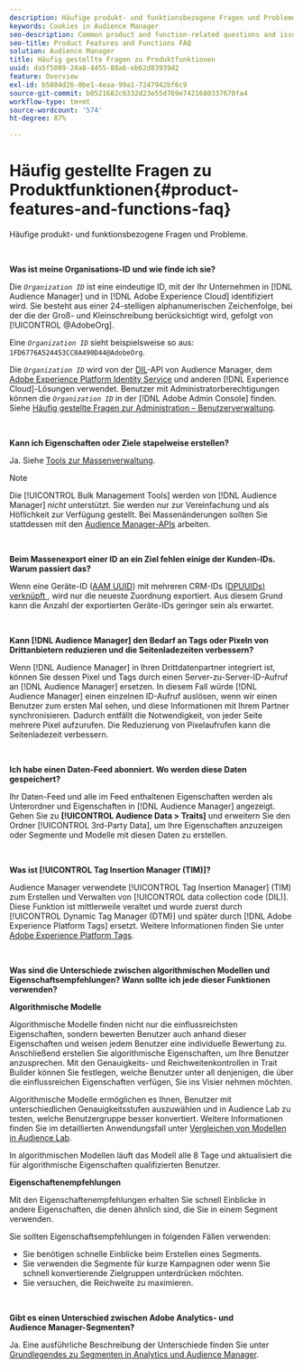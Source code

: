 ```yaml
---
description: Häufige produkt- und funktionsbezogene Fragen und Probleme.
keywords: Cookies in Audience Manager
seo-description: Common product and function-related questions and issues.
seo-title: Product Features and Functions FAQ
solution: Audience Manager
title: Häufig gestellte Fragen zu Produktfunktionen
uuid: da5f5089-24a8-4455-88a6-eb62d83939d2
feature: Overview
exl-id: b5884d26-0be1-4eaa-99a1-7247942bf6c9
source-git-commit: b0521682c6332d23e55d769e7421680337670fa4
workflow-type: tm+mt
source-wordcount: '574'
ht-degree: 87%

---
```


# Häufig gestellte Fragen zu Produktfunktionen{#product-features-and-functions-faq}

Häufige produkt- und funktionsbezogene Fragen und Probleme.

 

<!-- 

faq_features_functions.xml

 -->

**Was ist meine Organisations-ID und wie finde ich sie?**

Die *`Organization ID`* ist eine eindeutige ID, mit der Ihr Unternehmen in [!DNL Audience Manager] und in [!DNL Adobe Experience Cloud] identifiziert wird. Sie besteht aus einer 24-stelligen alphanumerischen Zeichenfolge, bei der die der Groß- und Kleinschreibung berücksichtigt wird, gefolgt von [!UICONTROL @AdobeOrg].

Eine *`Organization ID`* sieht beispielsweise so aus: `1FD6776A524453CC0A490D44@AdobeOrg`.

Die *`Organization ID`* wird von der [DIL](../dil/dil-overview.md)-API von Audience Manager, dem [Adobe Experience Platform Identity Service](https://experienceleague.adobe.com/docs/id-service/using/home.html?lang=de) und anderen [!DNL Experience Cloud]-Lösungen verwendet. Benutzer mit Administratorberechtigungen können die *`Organization ID`* in der [!DNL Adobe Admin Console] finden. Siehe [Häufig gestellte Fragen zur Administration – Benutzerverwaltung](https://experienceleague.adobe.com/docs/core-services/interface/manage-users-and-products/admin-getting-started.html?lang=de).

 

**Kann ich Eigenschaften oder Ziele stapelweise erstellen?**

Ja. Siehe [Tools zur Massenverwaltung](../reference/bulk-management-tools/bulk-management-intro.md).

>[!NOTE]
>
>Die [!UICONTROL Bulk Management Tools] werden von [!DNL Audience Manager] *nicht* unterstützt. Sie werden nur zur Vereinfachung und als Höflichkeit zur Verfügung gestellt. Bei Massenänderungen sollten Sie stattdessen mit den [Audience Manager-APIs](../api/api.md) arbeiten.

 

**Beim Massenexport einer ID an ein Ziel fehlen einige der Kunden-IDs. Warum passiert das?**

Wenn eine Geräte-ID ([AAM UUID](../reference/ids-in-aam.md)) mit mehreren CRM-IDs ([DPUUIDs) verknüpft ](../reference/ids-in-aam.md), wird nur die neueste Zuordnung exportiert. Aus diesem Grund kann die Anzahl der exportierten Geräte-IDs geringer sein als erwartet.

 

**Kann [!DNL Audience Manager] den Bedarf an Tags oder Pixeln von Drittanbietern reduzieren und die Seitenladezeiten verbessern?**

Wenn [!DNL Audience Manager] in Ihren Drittdatenpartner integriert ist, können Sie dessen Pixel und Tags durch einen Server-zu-Server-ID-Aufruf an [!DNL Audience Manager] ersetzen. In diesem Fall würde [!DNL Audience Manager] einen einzelnen ID-Aufruf auslösen, wenn wir einen Benutzer zum ersten Mal sehen, und diese Informationen mit Ihrem Partner synchronisieren. Dadurch entfällt die Notwendigkeit, von jeder Seite mehrere Pixel aufzurufen. Die Reduzierung von Pixelaufrufen kann die Seitenladezeit verbessern.

 

**Ich habe einen Daten-Feed abonniert. Wo werden diese Daten gespeichert?**

Ihr Daten-Feed und alle im Feed enthaltenen Eigenschaften werden als Unterordner und Eigenschaften in [!DNL Audience Manager] angezeigt. Gehen Sie zu **[!UICONTROL Audience Data > Traits]** und erweitern Sie den Ordner [!UICONTROL 3rd-Party Data], um Ihre Eigenschaften anzuzeigen oder Segmente und Modelle mit diesen Daten zu erstellen.

 

**Was ist [!UICONTROL Tag Insertion Manager (TIM)]?**

Audience Manager verwendete [!UICONTROL Tag Insertion Manager] (TIM) zum Erstellen und Verwalten von [!UICONTROL data collection code (DIL)]. Diese Funktion ist mittlerweile veraltet und wurde zuerst durch [!UICONTROL Dynamic Tag Manager (DTM)] und später durch [!DNL Adobe Experience Platform Tags] ersetzt. Weitere Informationen finden Sie unter [Adobe Experience Platform Tags](https://experienceleague.adobe.com/docs/experience-platform/tags/home.html?lang=de).

 

**Was sind die Unterschiede zwischen algorithmischen Modellen und Eigenschaftsempfehlungen? Wann sollte ich jede dieser Funktionen verwenden?**

**Algorithmische Modelle**

Algorithmische Modelle finden nicht nur die einflussreichsten Eigenschaften, sondern bewerten Benutzer auch anhand dieser Eigenschaften und weisen jedem Benutzer eine individuelle Bewertung zu. Anschließend erstellen Sie algorithmische Eigenschaften, um Ihre Benutzer anzusprechen. Mit den Genauigkeits- und Reichweitenkontrollen in Trait Builder können Sie festlegen, welche Benutzer unter all denjenigen, die über die einflussreichen Eigenschaften verfügen, Sie ins Visier nehmen möchten.

Algorithmische Modelle ermöglichen es Ihnen, Benutzer mit unterschiedlichen Genauigkeitsstufen auszuwählen und in Audience Lab zu testen, welche Benutzergruppe besser konvertiert. Weitere Informationen finden Sie im detaillierten Anwendungsfall unter [Vergleichen von Modellen in Audience Lab](../features/audience-lab/audience-lab-use-cases.md#compare-models).

In algorithmischen Modellen läuft das Modell alle 8 Tage und aktualisiert die für algorithmische Eigenschaften qualifizierten Benutzer.

**Eigenschaftenempfehlungen**

Mit den Eigenschaftenempfehlungen erhalten Sie schnell Einblicke in andere Eigenschaften, die denen ähnlich sind, die Sie in einem Segment verwenden.

Sie sollten Eigenschaftsempfehlungen in folgenden Fällen verwenden:

* Sie benötigen schnelle Einblicke beim Erstellen eines Segments.
* Sie verwenden die Segmente für kurze Kampagnen oder wenn Sie schnell konvertierende Zielgruppen unterdrücken möchten.
* Sie versuchen, die Reichweite zu maximieren.

 

**Gibt es einen Unterschied zwischen Adobe Analytics- und Audience Manager-Segmenten?**

Ja. Eine ausführliche Beschreibung der Unterschiede finden Sie unter [Grundlegendes zu Segmenten in Analytics und Audience Manager](https://experienceleague.adobe.com/docs/analytics/integration/audience-analytics/audience-analytics-workflow/aam-analytics-segments.html?lang=de).
